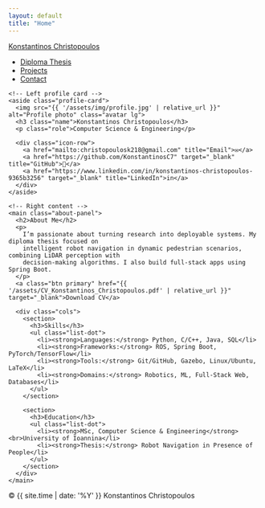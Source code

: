 ```yaml
---
layout: default
title: "Home"
---
```


<!-- Custom CSS -->
<link rel="stylesheet" href="{{ 'assets/css/style.css' | relative_url }}">

<!-- Top Navigation -->
<nav class="topbar">
  <div class="topbar-inner">
    <a class="brand-name" href="{{ '/' | relative_url }}">Konstantinos Christopoulos</a>

  <ul class="toplinks">
      <!-- add class="active" on the link that corresponds to the current page -->
      <li><a href="{{ '/thesis'   | relative_url }}" class="">Diploma Thesis</a></li>
      <li><a href="{{ '/projects' | relative_url }}" class="">Projects</a></li>
      <li><a href="{{ '/contact'  | relative_url }}" class="">Contact</a></li>
  </ul>
  </div>
</nav>


<section class="section">
  <div class="about-wrap">

    <!-- Left profile card -->
    <aside class="profile-card">
      <img src="{{ '/assets/img/profile.jpg' | relative_url }}" alt="Profile photo" class="avatar lg">
      <h3 class="name">Konstantinos Christopoulos</h3>
      <p class="role">Computer Science & Engineering</p>

      <div class="icon-row">
        <a href="mailto:christopoulosk218@gmail.com" title="Email">✉️</a>
        <a href="https://github.com/KonstantinosC7" target="_blank" title="GitHub">🐙</a>
        <a href="https://www.linkedin.com/in/konstantinos-christopoulos-9365b3256" target="_blank" title="LinkedIn">in</a>
      </div>
    </aside>

    <!-- Right content -->
    <main class="about-panel">
      <h2>About Me</h2>
      <p>
        I’m passionate about turning research into deployable systems. My diploma thesis focused on
        intelligent robot navigation in dynamic pedestrian scenarios, combining LiDAR perception with
        decision-making algorithms. I also build full-stack apps using Spring Boot.
      </p>
      <a class="btn primary" href="{{ '/assets/CV_Konstantinos_Christopoulos.pdf' | relative_url }}" target="_blank">Download CV</a>

      <div class="cols">
        <section>
          <h3>Skills</h3>
          <ul class="list-dot">
            <li><strong>Languages:</strong> Python, C/C++, Java, SQL</li>
            <li><strong>Frameworks:</strong> ROS, Spring Boot, PyTorch/TensorFlow</li>
            <li><strong>Tools:</strong> Git/GitHub, Gazebo, Linux/Ubuntu, LaTeX</li>
            <li><strong>Domains:</strong> Robotics, ML, Full-Stack Web, Databases</li>
          </ul>
        </section>

        <section>
          <h3>Education</h3>
          <ul class="list-dot">
            <li><strong>MSc, Computer Science & Engineering</strong><br>University of Ioannina</li>
            <li><strong>Thesis:</strong> Robot Navigation in Presence of People</li>
          </ul>
        </section>
      </div>
    </main>

  </div>
</section>

<!-- Footer -->
<footer class="footer">
  <span>© {{ site.time | date: '%Y' }} Konstantinos Christopoulos</span>
</footer>
